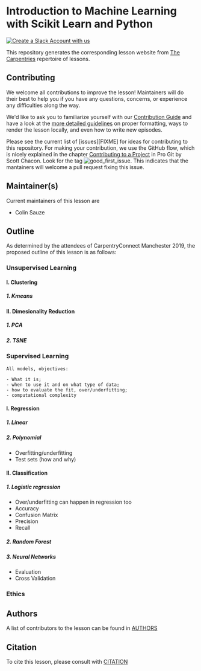 # Introduction to Machine Learning with Scikit Learn and Python

[![Create a Slack Account with us](https://img.shields.io/badge/Create_Slack_Account-The_Carpentries-071159.svg)](https://swc-slack-invite.herokuapp.com/)

This repository generates the corresponding lesson website from [The Carpentries](https://carpentries.org/) repertoire of lessons. 

## Contributing

We welcome all contributions to improve the lesson! Maintainers will do their best to help you if you have any
questions, concerns, or experience any difficulties along the way.

We'd like to ask you to familiarize yourself with our [Contribution Guide](CONTRIBUTING.md) and have a look at
the [more detailed guidelines][lesson-example] on proper formatting, ways to render the lesson locally, and even
how to write new episodes.

Please see the current list of [issues][FIXME] for ideas for contributing to this
repository. For making your contribution, we use the GitHub flow, which is
nicely explained in the chapter [Contributing to a Project](http://git-scm.com/book/en/v2/GitHub-Contributing-to-a-Project) in Pro Git
by Scott Chacon.
Look for the tag ![good_first_issue](https://img.shields.io/badge/-good%20first%20issue-gold.svg). This indicates that the mantainers will welcome a pull request fixing this issue.  


## Maintainer(s)

Current maintainers of this lesson are 

* Colin Sauze

## Outline
As determined by the attendees of CarpentryConnect Manchester 2019, the proposed outline of this lesson is as follows:

### Unsupervised Learning
#### I. Clustering
##### 1. Kmeans
#### II. Dimesionality Reduction
##### 1. PCA
##### 2. TSNE


### Supervised Learning

    All models, objectives:

    - What it is;
    - when to use it and on what type of data;
    - how to evaluate the fit, over/underfitting;
    - computational complexity


#### I. Regression

##### 1. Linear
##### 2. Polynomial
- Overfitting/underfitting
- Test sets (how and why)

#### II. Classification

##### 1. Logistic regression
- Over/underfitting can happen in regression too
- Accuracy
- Confusion Matrix
- Precision
- Recall


##### 2. Random Forest

##### 3. Neural Networks

- Evaluation
- Cross Validation

### Ethics


## Authors

A list of contributors to the lesson can be found in [AUTHORS](AUTHORS)

## Citation

To cite this lesson, please consult with [CITATION](CITATION)

[lesson-example]: https://carpentries.github.io/lesson-example
